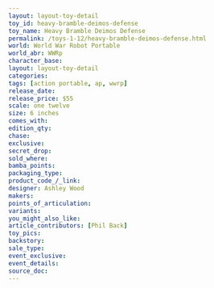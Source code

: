```yaml
---
layout: layout-toy-detail 
toy_id: heavy-bramble-deimos-defense
toy_name: Heavy Bramble Deimos Defense
permalink: /toys-1-12/heavy-bramble-deimos-defense.html
world: World War Robot Portable
world_abr: WWRp
character_base: 
layout: layout-toy-detail
categories: 
tags: [action portable, ap, wwrp] 
release_date: 
release_price: $55 
scale: one twelve
size: 6 inches
comes_with: 
edition_qty: 
chase: 
exclusive: 
secret_drop: 
sold_where: 
bamba_points: 
packaging_type: 
product_code_/_link: 
designer: Ashley Wood
makers: 
points_of_articulation: 
variants: 
you_might_also_like: 
article_contributors: [Phil Back]
toy_pics: 
backstory: 
sale_type: 
event_exclusive: 
event_details: 
source_doc: 
---
```

